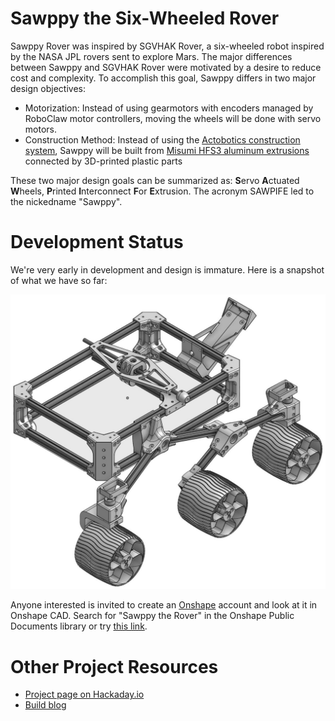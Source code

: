 # Sawppy the Six-Wheeled Rover

Sawppy Rover was inspired by SGVHAK Rover, a six-wheeled robot inspired by the NASA JPL rovers sent to explore Mars. The major differences between Sawppy and SGVHAK Rover were motivated by a desire to reduce cost and complexity. To accomplish this goal, Sawppy differs in two major design objectives:

* Motorization: Instead of using gearmotors with encoders managed by RoboClaw motor controllers, moving the wheels will be done with servo motors.
* Construction Method: Instead of using the [Actobotics construction system](https://www.servocity.com/actobotics), Sawppy will be built from [Misumi HFS3 aluminum extrusions](https://us.misumi-ec.com/vona2/detail/110300465870/) connected by 3D-printed plastic parts

These two major design goals can be summarized as: **S**ervo **A**ctuated **W**heels, **P**rinted **I**nterconnect **F**or **E**xtrusion. The acronym SAWPIFE led to the nickedname "Sawppy".

# Development Status

We're very early in development and design is immature. Here is a snapshot of what we have so far:

![Picture of Current Progress](JPEG/Assembled.jpg)

Anyone interested is invited to create an [Onshape](https://www.onshape.com/) account and look at it in Onshape CAD. Search for "Sawppy the Rover" in the Onshape Public Documents library or try [this link](https://cad.onshape.com/documents/43678ef564a43281c83e1aef/w/392bbf8745395bc24367a35c/e/9bd6bbb7aba50a97523d14f2).

# Other Project Resources

* [Project page on Hackaday.io](https://hackaday.io/project/158208-sawppy-the-rover)
* [Build blog](https://newscrewdriver.com/category/projects/sawppy-the-rover/)

